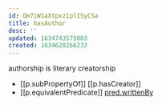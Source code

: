 ```yaml
---
id: Qm7iW1aXtpxz1plI5yCSa
title: hasAuthor
desc: ''
updated: 1634743575003
created: 1634620266233
---
```



authorship is literary creatorship

- [[p.subPropertyOf]] [[p.hasCreator]]
- [[p.equivalentPredicate]] [pred.writtenBy](https://predicate.info)
